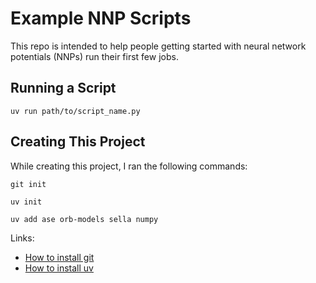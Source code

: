 # Example NNP Scripts

This repo is intended to help people getting started with neural network potentials (NNPs) run their first few jobs.

## Running a Script

```
uv run path/to/script_name.py
```

## Creating This Project

While creating this project, I ran the following commands:

```
git init
```

```
uv init
```

```
uv add ase orb-models sella numpy
```

Links:

- [How to install git](https://github.com/git-guides/install-git)
- [How to install uv](https://docs.astral.sh/uv/getting-started/installation/)
